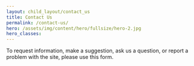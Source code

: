 ```yaml
---
layout: child_layout/contact_us
title: Contact Us
permalink: /contact-us/
hero: /assets/img/content/hero/fullsize/hero-2.jpg
hero_classes:
---
```


To request information, make a suggestion, ask us a question, or report a problem with the site,
please use this form.